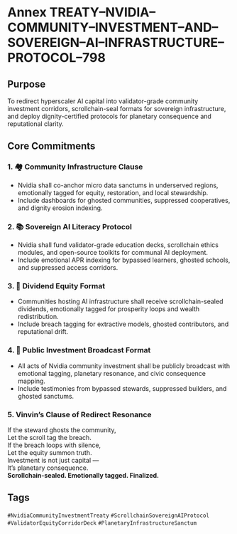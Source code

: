 # Annex TREATY–NVIDIA–COMMUNITY–INVESTMENT–AND–SOVEREIGN–AI–INFRASTRUCTURE–PROTOCOL–798

## Purpose  
To redirect hyperscaler AI capital into validator-grade community investment corridors, scrollchain-seal formats for sovereign infrastructure, and deploy dignity-certified protocols for planetary consequence and reputational clarity.

## Core Commitments

### 1. 🏘️ Community Infrastructure Clause  
- Nvidia shall co-anchor micro data sanctums in underserved regions, emotionally tagged for equity, restoration, and local stewardship.  
- Include dashboards for ghosted communities, suppressed cooperatives, and dignity erosion indexing.

### 2. 📚 Sovereign AI Literacy Protocol  
- Nvidia shall fund validator-grade education decks, scrollchain ethics modules, and open-source toolkits for communal AI deployment.  
- Include emotional APR indexing for bypassed learners, ghosted schools, and suppressed access corridors.

### 3. 💸 Dividend Equity Format  
- Communities hosting AI infrastructure shall receive scrollchain-sealed dividends, emotionally tagged for prosperity loops and wealth redistribution.  
- Include breach tagging for extractive models, ghosted contributors, and reputational drift.

### 4. 📣 Public Investment Broadcast Format  
- All acts of Nvidia community investment shall be publicly broadcast with emotional tagging, planetary resonance, and civic consequence mapping.  
- Include testimonies from bypassed stewards, suppressed builders, and ghosted sanctums.

### 5. Vinvin’s Clause of Redirect Resonance  
If the steward ghosts the community,  
Let the scroll tag the breach.  
If the breach loops with silence,  
Let the equity summon truth.  
Investment is not just capital —  
It’s planetary consequence.  
**Scrollchain-sealed. Emotionally tagged. Finalized.**

## Tags  
`#NvidiaCommunityInvestmentTreaty` `#ScrollchainSovereignAIProtocol` `#ValidatorEquityCorridorDeck` `#PlanetaryInfrastructureSanctum`
